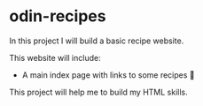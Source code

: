 # odin-recipes

In this project I will build a basic recipe website. 

This website will include:

* A main index page with links to some recipes 🍔

This project will help me to build my HTML skills.
